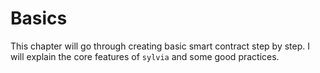 # Basics

This chapter will go through creating basic smart contract step by step.
I will explain the core features of `sylvia` and some good practices.
